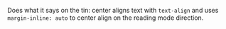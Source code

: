 Does what it says on the tin: center aligns text with `text-align` and uses `margin-inline: auto` to center align on the reading mode direction.